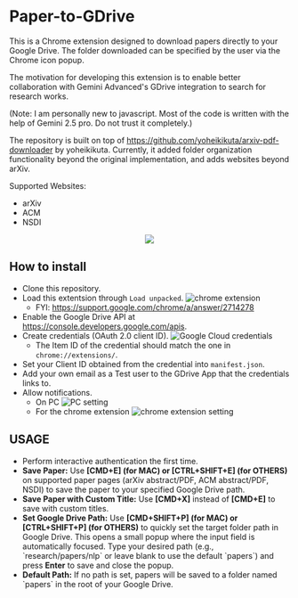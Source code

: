 # Paper-to-GDrive

This is a Chrome extension designed to download papers directly to your Google Drive. The folder downloaded can be specified by the user via the Chrome icon popup.

The motivation for developing this extension is to enable better collaboration with Gemini Advanced's GDrive integration to search for research works.

(Note: I am personally new to javascript. Most of the code is written with the help of Gemini 2.5 pro. Do not trust it completely.)

The repository is built on top of https://github.com/yoheikikuta/arxiv-pdf-downloader by yoheikikuta. Currently, it added folder organization functionality beyond the original implementation, and adds websites beyond arXiv.

Supported Websites:

* arXiv
* ACM
* NSDI

<p align="center">
  <img src="https://imgur.com/utyIndE.gif" />
</p>

## How to install
- Clone this repository.
- Load this extentsion through `Load unpacked`.
  ![chrome extension](https://imgur.com/GIaa4bi.png)
  - FYI: https://support.google.com/chrome/a/answer/2714278
- Enable the Google Drive API at https://console.developers.google.com/apis.
- Create credentials (OAuth 2.0 client ID).
  ![Google Cloud credentials](https://imgur.com/xqVtmCM.png)
  - The Item ID of the credential should match the one in `chrome://extensions/`.
- Set your Client ID obtained from the credential into `manifest.json`.
- Add your own email as a Test user to the GDrive App that the credentials links to.
- Allow notifications.
  - On PC
    ![PC setting](https://imgur.com/gDlX2JV.png)
  - For the chrome extension
    ![chrome extension setting](https://imgur.com/U217UbL.png)

## USAGE



- Perform interactive authentication the first time.
- **Save Paper:** Use **[CMD+E] (for MAC) or [CTRL+SHIFT+E] (for OTHERS)** on supported paper pages (arXiv abstract/PDF, ACM abstract/PDF, NSDI) to save the paper to your specified Google Drive path.
- **Save Paper with Custom Title:** Use **[CMD+X]** instead of **[CMD+E]** to save with custom titles.
- **Set Google Drive Path:** Use **[CMD+SHIFT+P] (for MAC) or [CTRL+SHIFT+P] (for OTHERS)** to quickly set the target folder path in Google Drive. This opens a small popup where the input field is automatically focused. Type your desired path (e.g., \`research/papers/nlp\` or leave blank to use the default \`papers\`) and press **Enter** to save and close the popup.
- **Default Path:** If no path is set, papers will be saved to a folder named \`papers\` in the root of your Google Drive.

